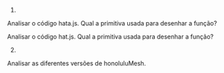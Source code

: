 1)
Analisar o código hata.js. Qual a primitiva usada para desenhar a função?

Analisar o código hat.js. Qual a primitiva usada para desenhar a função?

2)
Analisar as diferentes versões de honoluluMesh.